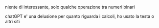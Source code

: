 niente di interessante, solo qualche operazione tra numeri binari

chatGPT e' una delusione per quanto riguarda i calcoli, ho usato la testa o altri siti
